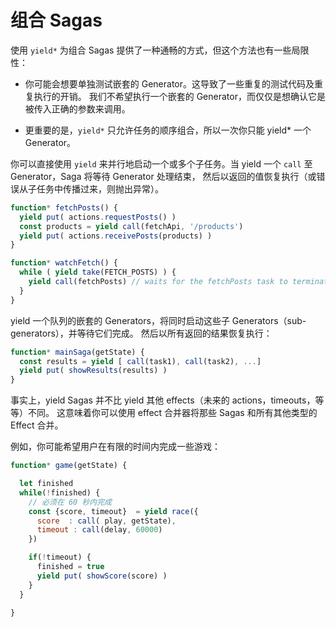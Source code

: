 # 组合 Sagas

使用 `yield*` 为组合 Sagas 提供了一种通畅的方式，但这个方法也有一些局限性：

- 你可能会想要单独测试嵌套的 Generator。这导致了一些重复的测试代码及重复执行的开销。
我们不希望执行一个嵌套的 Generator，而仅仅是想确认它是被传入正确的参数来调用。

- 更重要的是，`yield*` 只允许任务的顺序组合，所以一次你只能 yield* 一个 Generator。

你可以直接使用 `yield` 来并行地启动一个或多个子任务。当 yield 一个 `call` 至 Generator，Saga 将等待 Generator 处理结束，
然后以返回的值恢复执行（或错误从子任务中传播过来，则抛出异常）。

```javascript
function* fetchPosts() {
  yield put( actions.requestPosts() )
  const products = yield call(fetchApi, '/products')
  yield put( actions.receivePosts(products) )
}

function* watchFetch() {
  while ( yield take(FETCH_POSTS) ) {
    yield call(fetchPosts) // waits for the fetchPosts task to terminate
  }
}
```

yield 一个队列的嵌套的 Generators，将同时启动这些子 Generators（sub-generators），并等待它们完成。
然后以所有返回的结果恢复执行：

```javascript
function* mainSaga(getState) {
  const results = yield [ call(task1), call(task2), ...]
  yield put( showResults(results) )
}
```

事实上，yield Sagas 并不比 yield 其他 effects（未来的 actions，timeouts，等等）不同。
这意味着你可以使用 effect 合并器将那些 Sagas 和所有其他类型的 Effect 合并。

例如，你可能希望用户在有限的时间内完成一些游戏：

```javascript
function* game(getState) {

  let finished
  while(!finished) {
    // 必须在 60 秒内完成
    const {score, timeout}  = yield race({
      score  : call( play, getState),
      timeout : call(delay, 60000)
    })

    if(!timeout) {
      finished = true
      yield put( showScore(score) )
    }
  }

}
```
